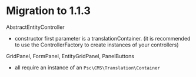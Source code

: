 Migration to 1.1.3
====================

AbstractEntityController
- constructor first parameter is a translationContainer. (it is recommended to use the ControllerFactory to create instances of your controllers)

GridPanel, FormPanel, EntityGridPanel, PanelButtons
- all require an instance of an `Psc\CMS\Translation\Container`